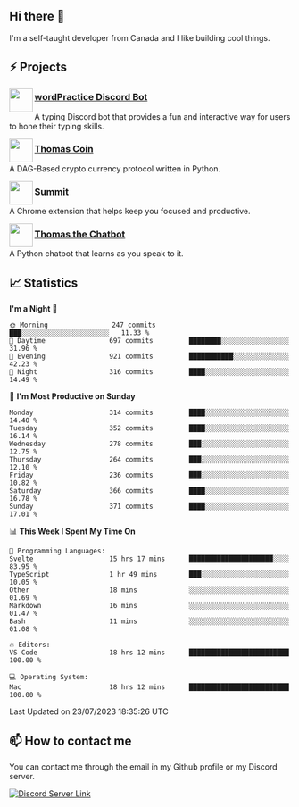 <h2>Hi there 👋</h2>

<p>I'm a self-taught developer from Canada and I like building cool things.</p>

<h2>⚡ Projects</h2>

<img align="left" src="https://i.imgur.com/BIzs17V.png" width="42" height="42" />
<h3><a target="_blank" href="https://wordpractice.principle.sh/">wordPractice Discord Bot</a></h3>
<p>A typing Discord bot that provides a fun and interactive way for users to hone their typing skills.</p>

<img align="left" src="https://i.imgur.com/4FdQpgN.png" width="42" height="42" />
<h3><a href="https://github.com/principle105/thomas-coin">Thomas Coin</a></h3>
<p>A DAG-Based crypto currency protocol written in Python.</p>

<img align="left" src="https://i.imgur.com/Ly8Atho.png" width="42" height="42" />
<h3><a href="https://summit.sh/">Summit</a></h3>
<p>A Chrome extension that helps keep you focused and productive.</p>

<img align="left" src="https://i.imgur.com/hA9YF2s.png" width="42" height="42" />
<h3><a href="https://github.com/principle105/thomasthechatbot">Thomas the Chatbot</a></h3>
<p>A Python chatbot that learns as you speak to it.</p>

<h2>📈 Statistics</h2>

<!--START_SECTION:waka-->
**I'm a Night 🦉** 

```text
🌞 Morning                247 commits         ███░░░░░░░░░░░░░░░░░░░░░░   11.33 % 
🌆 Daytime                697 commits         ████████░░░░░░░░░░░░░░░░░   31.96 % 
🌃 Evening                921 commits         ███████████░░░░░░░░░░░░░░   42.23 % 
🌙 Night                  316 commits         ████░░░░░░░░░░░░░░░░░░░░░   14.49 % 
```
📅 **I'm Most Productive on Sunday** 

```text
Monday                   314 commits         ████░░░░░░░░░░░░░░░░░░░░░   14.40 % 
Tuesday                  352 commits         ████░░░░░░░░░░░░░░░░░░░░░   16.14 % 
Wednesday                278 commits         ███░░░░░░░░░░░░░░░░░░░░░░   12.75 % 
Thursday                 264 commits         ███░░░░░░░░░░░░░░░░░░░░░░   12.10 % 
Friday                   236 commits         ███░░░░░░░░░░░░░░░░░░░░░░   10.82 % 
Saturday                 366 commits         ████░░░░░░░░░░░░░░░░░░░░░   16.78 % 
Sunday                   371 commits         ████░░░░░░░░░░░░░░░░░░░░░   17.01 % 
```


📊 **This Week I Spent My Time On** 

```text
💬 Programming Languages: 
Svelte                   15 hrs 17 mins      █████████████████████░░░░   83.95 % 
TypeScript               1 hr 49 mins        ███░░░░░░░░░░░░░░░░░░░░░░   10.05 % 
Other                    18 mins             ░░░░░░░░░░░░░░░░░░░░░░░░░   01.69 % 
Markdown                 16 mins             ░░░░░░░░░░░░░░░░░░░░░░░░░   01.47 % 
Bash                     11 mins             ░░░░░░░░░░░░░░░░░░░░░░░░░   01.08 % 

🔥 Editors: 
VS Code                  18 hrs 12 mins      █████████████████████████   100.00 % 

💻 Operating System: 
Mac                      18 hrs 12 mins      █████████████████████████   100.00 % 
```


 Last Updated on 23/07/2023 18:35:26 UTC
<!--END_SECTION:waka-->

<h2>📫 How to contact me</h2>

You can contact me through the email in my Github profile or my Discord server.

[![Discord Server Link](https://dcbadge.vercel.app/api/server/DHnk46C)](https://discord.gg/DHnk46C)


